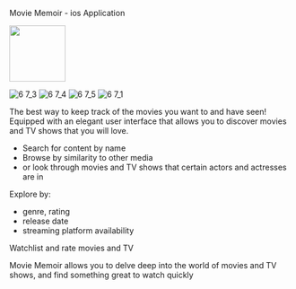 Movie Memoir - ios Application

<img src="https://user-images.githubusercontent.com/71744963/234703741-3d212911-45da-4528-b248-55b423adf415.png" width=100 height=100 />

![6 7_3](https://user-images.githubusercontent.com/71744963/234703743-bc688b31-3222-4997-8a1d-abb5b43f7a97.png)
![6 7_4](https://user-images.githubusercontent.com/71744963/234703746-0e65ca1a-f6c4-4e4d-84cd-39f2e892c973.png)
![6 7_5](https://user-images.githubusercontent.com/71744963/234703749-a93665b6-5b1a-4839-9df4-8b8ffc34a675.png)
![6 7_1](https://user-images.githubusercontent.com/71744963/234703734-b2e9ecc9-823c-4ffa-865d-652efa2bee7a.png)

The best way to keep track of the movies you want to and have seen! Equipped with an elegant user interface that allows you to discover movies and TV shows that you will love.

- Search for content by name
- Browse by similarity to other media
- or look through movies and TV shows that certain actors and actresses are in

Explore by:
- genre, rating
- release date
- streaming platform availability

Watchlist and rate movies and TV

Movie Memoir allows you to delve deep into the world of movies and TV shows, and find something great to watch quickly
